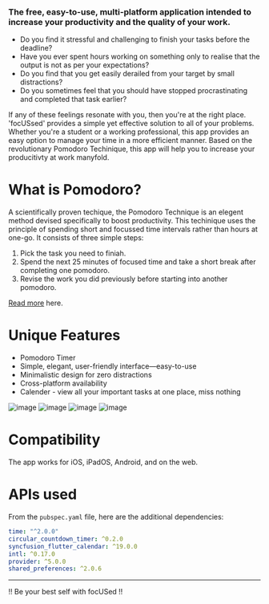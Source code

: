 ### The free, easy-to-use, multi-platform application intended to increase your productivity and the quality of your work.

- Do you find it stressful and challenging to finish your tasks before the deadline? 
- Have you ever spent hours working on something only to realise that the output is not as per your expectations?
- Do you find that you get easily derailed from your target by small distractions?
- Do you sometimes feel that you should have stopped procrastinating and completed that task earlier?

If any of these feelings resonate with you, then you're at the right place. 'focUSsed' provides a simple yet effective solution to all of your problems. 
Whether you're a student or a working professional, this app provides an easy option to manage your time in a more efficient manner.
Based on the revolutionary Pomodoro Techinique, this app will help you to increase your producitivty at work manyfold.

# What is Pomodoro? # 

A scientifically proven techique, the Pomodoro Technique is an elegent method devised specifically to boost productivity. 
This techinique uses the principle of spending short and focussed time intervals rather than hours at one-go. It consists of three simple steps:

1) Pick the task you need to finiah.
2) Spend the next 25 minutes of focused time and take a short break after completing one pomodoro.
3) Revise the work you did previously before starting into another pomodoro.

[Read more](<https://francescocirillo.com/pages/pomodoro-technique>) here.

# Unique Features #

- Pomodoro Timer
- Simple, elegant, user-friendly interface—easy-to-use
- Minimalistic design for zero distractions
- Cross-platform availability
- Calender - view all your important tasks at one place, miss nothing

![image](https://user-images.githubusercontent.com/84906543/120103912-8a415480-c16f-11eb-9318-f22719b770ed.png)
![image](https://user-images.githubusercontent.com/84906543/120103986-e0ae9300-c16f-11eb-97b2-69125bfb620d.png)
![image](https://user-images.githubusercontent.com/84906543/120104007-fcb23480-c16f-11eb-8081-c388049e7864.png)
![image](https://user-images.githubusercontent.com/84906543/120104010-00de5200-c170-11eb-9702-21751855da54.png)


# Compatibility

The app works for iOS, iPadOS, Android, and on the web. 

# APIs used

From the `pubspec.yaml` file, here are the additional dependencies:

```yaml
time: "^2.0.0"  
circular_countdown_timer: ^0.2.0
syncfusion_flutter_calendar: ^19.0.0
intl: ^0.17.0
provider: ^5.0.0
shared_preferences: ^2.0.6
```

----

!! Be your best self with focUSed !!

